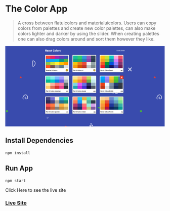 # The Color App

>A cross between flatuicolors and materialuicolors. Users can copy colors from palettes and create new color
palettes, can also make colors lighter and darker by using the slider. When creating palettes one can also 
drag colors around and sort them however they like. 

![COLOR](colorapp.png)

## Install Dependencies
```
npm install
```

## Run App
```
npm start
```

Click Here to see the live site
### [Live Site](http://colorapp.surge.sh/)


